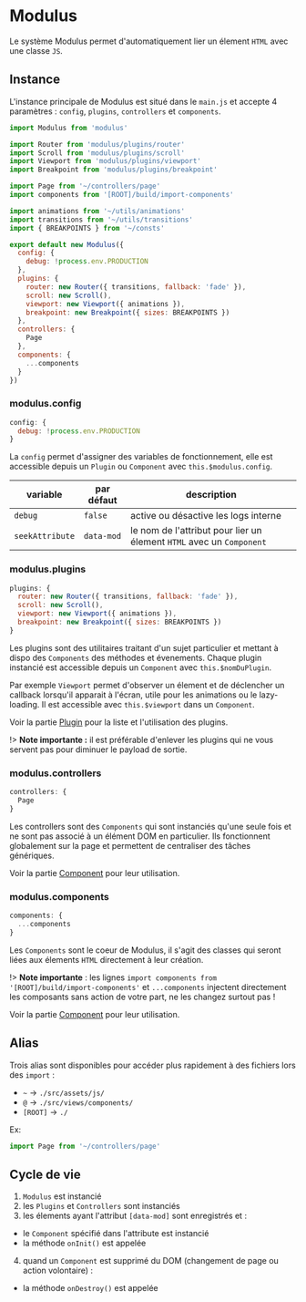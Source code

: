 # Modulus

Le système Modulus permet d'automatiquement lier un élement `HTML` avec une classe `JS`.


## Instance

L'instance principale de Modulus est situé dans le `main.js` et accepte 4 paramètres : `config`, `plugins`, `controllers` et `components`.

```js
import Modulus from 'modulus'

import Router from 'modulus/plugins/router'
import Scroll from 'modulus/plugins/scroll'
import Viewport from 'modulus/plugins/viewport'
import Breakpoint from 'modulus/plugins/breakpoint'

import Page from '~/controllers/page'
import components from '[ROOT]/build/import-components'

import animations from '~/utils/animations'
import transitions from '~/utils/transitions'
import { BREAKPOINTS } from '~/consts'

export default new Modulus({
  config: {
    debug: !process.env.PRODUCTION
  },
  plugins: {
    router: new Router({ transitions, fallback: 'fade' }),
    scroll: new Scroll(),
    viewport: new Viewport({ animations }),
    breakpoint: new Breakpoint({ sizes: BREAKPOINTS })
  },
  controllers: {
    Page
  },
  components: {
    ...components
  }
})
```

### modulus.config

```js
config: {
  debug: !process.env.PRODUCTION
}
```

La `config` permet d'assigner des variables de fonctionnement, elle est accessible depuis un `Plugin` ou `Component` avec `this.$modulus.config`.

| variable        | par défaut | description                                                          |
| ---             | ---        | ---                                                                  |
| `debug`         | `false`    | active ou désactive les logs interne                                 |
| `seekAttribute` | `data-mod` | le nom de l'attribut pour lier un élement `HTML` avec un `Component` |


### modulus.plugins

```js
plugins: {
  router: new Router({ transitions, fallback: 'fade' }),
  scroll: new Scroll(),
  viewport: new Viewport({ animations }),
  breakpoint: new Breakpoint({ sizes: BREAKPOINTS })
}
```

Les plugins sont des utilitaires traitant d'un sujet particulier et mettant à dispo des `Components` des méthodes et évenements.
Chaque plugin instancié est accessible depuis un `Component` avec `this.$nomDuPlugin`.

Par exemple `Viewport` permet d'observer un élement et de déclencher un callback lorsqu'il apparait à l'écran, utile pour les animations ou le lazy-loading.
Il est accessible avec `this.$viewport` dans un `Component`.

Voir la partie [Plugin](#plugin) pour la liste et l'utilisation des plugins.

!> **Note importante :** il est préférable d'enlever les plugins qui ne vous servent pas pour diminuer le payload de sortie.


### modulus.controllers

```js
controllers: {
  Page
}
```

Les controllers sont des `Components` qui sont instanciés qu'une seule fois et ne sont pas associé à un élément DOM en particulier.
Ils fonctionnent globalement sur la page et permettent de centraliser des tâches génériques.

Voir la partie [Component](modulus/component.md) pour leur utilisation.


### modulus.components

```js
components: {
  ...components
}
```

Les `Components` sont le coeur de Modulus, il s'agit des classes qui seront liées aux élements `HTML` directement à leur création.
 
!> **Note importante** : les lignes `import components from '[ROOT]/build/import-components'` et `...components` injectent directement les composants sans action de votre part, ne les changez surtout pas !

Voir la partie [Component](modulus/component.md) pour leur utilisation.


## Alias

Trois alias sont disponibles pour accéder plus rapidement à des fichiers lors des `import` :
- `~` -> `./src/assets/js/`
- `@` -> `./src/views/components/`
- `[ROOT]` -> `./`

Ex:
```js
import Page from '~/controllers/page'
```


## Cycle de vie

1. `Modulus` est instancié
2. les `Plugins` et `Controllers` sont instanciés
3. les élements ayant l'attribut `[data-mod]` sont enregistrés et :
  - le `Component` spécifié dans l'attribute est instancié
  - la méthode `onInit()` est appelée
4. quand un `Component` est supprimé du DOM (changement de page ou action volontaire) :
  - la méthode `onDestroy()` est appelée